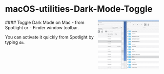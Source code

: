 # macOS-utilities-Dark-Mode-Toggle

<img alt="Dark Mode Toggle Example GIF" src="Dark Mode Toggle/DarkModeTog-Spotlight-Use.gif?raw=true" width="200" align="right">
#### Toggle Dark Mode on Mac 
- from Spotlight or 
- Finder window toolbar.  

You can activate it quickly from Spotlight by typing `dm`. 

